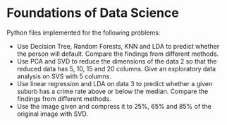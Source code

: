 # Foundations of Data Science

Python files implemented for the following problems:
- Use Decision Tree, Random Forests, KNN and LDA to predict whether the person will default. Compare the findings from different methods.
- Use PCA and SVD to reduce the dimensions of the data 2 so that the reduced data has 5, 10, 15 and 20 columns. Give an exploratory data analysis on SVS with 5 columns.
- Use linear regression and LDA on data 3 to predict whether a given suburb has a crime rate above or below the median. Compare the findings from different methods.
- Use the image given and compress it to 25%, 65% and 85% of the original image with SVD.
